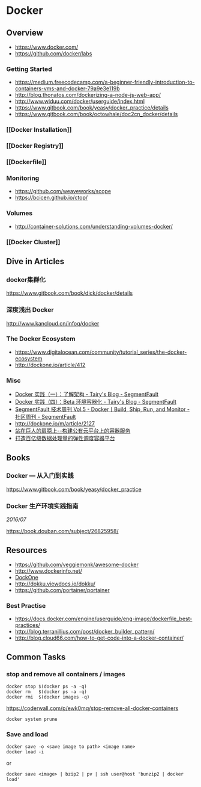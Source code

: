 # Docker


## Overview

- https://www.docker.com/
- https://github.com/docker/labs

### Getting Started

- https://medium.freecodecamp.com/a-beginner-friendly-introduction-to-containers-vms-and-docker-79a9e3e119b
- http://blog.thonatos.com/dockerizing-a-node-js-web-app/
- http://www.widuu.com/docker/userguide/index.html
- https://www.gitbook.com/book/yeasy/docker_practice/details
- https://www.gitbook.com/book/octowhale/doc2cn_docker/details

### [[Docker Installation]]

### [[Docker Registry]]

### [[Dockerfile]]

### Monitoring

- https://github.com/weaveworks/scope
- https://bcicen.github.io/ctop/

### Volumes

- http://container-solutions.com/understanding-volumes-docker/

### [[Docker Cluster]]


## Dive in Articles

### docker集群化

https://www.gitbook.com/book/dick/docker/details

### 深度浅出 Docker

http://www.kancloud.cn/infoq/docker

### The Docker Ecosystem

- https://www.digitalocean.com/community/tutorial_series/the-docker-ecosystem
- http://dockone.io/article/412

### Misc

- [Docker 实践（一）：了解架构 - Tairy's Blog - SegmentFault](https://segmentfault.com/a/1190000006448568)
- [Docker 实践（四）：Beta 环境容器化 - Tairy's Blog - SegmentFault](https://segmentfault.com/a/1190000006875435)
- [SegmentFault 技术周刊 Vol.5 - Docker丨Build, Ship, Run, and Monitor - 社区周刊 - SegmentFault](https://segmentfault.com/a/1190000006893394)
- http://dockone.io/m/article/2127
- [站在巨人的肩膀上--构建公有云平台上的容器服务](http://www.infoq.com/cn/presentations/building-container-services-on-public-cloud-platforms)
- [打造百亿级数据处理量的弹性调度容器平台](http://dockone.io/article/1798)


## Books

### Docker — 从入门到实践

https://www.gitbook.com/book/yeasy/docker_practice

### Docker 生产环境实践指南

*2016/07*

https://book.douban.com/subject/26825958/


## Resources

- https://github.com/veggiemonk/awesome-docker
- http://www.dockerinfo.net/
- [DockOne](http://dockone.io/)
- http://dokku.viewdocs.io/dokku/
- https://github.com/portainer/portainer

### Best Practise

- https://docs.docker.com/engine/userguide/eng-image/dockerfile_best-practices/
- http://blog.terranillius.com/post/docker_builder_pattern/
- http://blog.cloud66.com/how-to-get-code-into-a-docker-container/


## Common Tasks

### stop and remove all containers / images

    docker stop $(docker ps -a -q)
    docker rm   $(docker ps -a -q)
    docker rmi  $(docker images -q)

https://coderwall.com/p/ewk0mq/stop-remove-all-docker-containers

    docker system prune

### Save and load

    docker save -o <save image to path> <image name>
    docker load -i

or

    docker save <image> | bzip2 | pv | ssh user@host 'bunzip2 | docker load'
